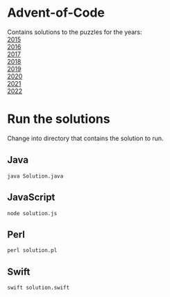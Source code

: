 # Advent-of-Code

Contains solutions to the puzzles for the years:  
[2015](https://adventofcode.com/2015/)  
[2016](https://adventofcode.com/2016/)  
[2017](https://adventofcode.com/2017/)  
[2018](https://adventofcode.com/2018/)  
[2019](https://adventofcode.com/2019/)  
[2020](https://adventofcode.com/2020/)  
[2021](https://adventofcode.com/2021/)  
[2022](https://adventofcode.com/2022/)  

# Run the solutions
Change into directory that contains the solution to run.

## Java
`java Solution.java`

## JavaScript
`node solution.js`

## Perl
`perl solution.pl`

## Swift
`swift solution.swift`